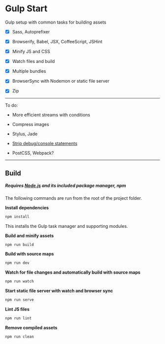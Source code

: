 # Gulp Start

Gulp setup with common tasks for building assets

- [x] Sass, Autoprefixer

- [x] Browserify, Babel, JSX, CoffeeScript, JSHint

- [x] Minify JS and CSS

- [x] Watch files and build

- [x] Multiple bundles

- [x] BrowserSync with Nodemon or static file server

- [x] Zip

---

To do:

- More efficient streams with conditions

- Compress images

- Stylus, Jade

- [Strip debug/console statements](https://github.com/sindresorhus/gulp-strip-debug)

- PostCSS, Webpack?

---


## Build

##### Requires [Node.js](https://nodejs.org/) and its included package manager, *npm*

The following commands are run from the root of the project folder.

**Install dependencies**

```sh
npm install
```

This installs the Gulp task manager and supporting modules.

**Build and minify assets**

```sh
npm run build
```

**Build with source maps**

```sh
npm run dev
```

**Watch for file changes and automatically build with source maps**

```sh
npm run watch
```

**Start static file server with watch and browser sync**

```sh
npm run serve
```

**Lint JS files**

```sh
npm run lint
```

**Remove compiled assets**

```sh
npm run clean
```
